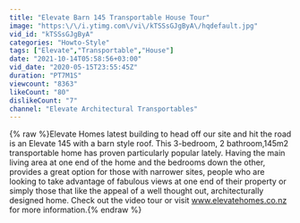 ```yaml
---
title: "Elevate Barn 145 Transportable House Tour"
image: "https:\/\/i.ytimg.com\/vi\/kTSSsGJgByA\/hqdefault.jpg"
vid_id: "kTSSsGJgByA"
categories: "Howto-Style"
tags: ["Elevate","Transportable","House"]
date: "2021-10-14T05:58:56+03:00"
vid_date: "2020-05-15T23:55:45Z"
duration: "PT7M1S"
viewcount: "8363"
likeCount: "80"
dislikeCount: "7"
channel: "Elevate Architectural Transportables"
---
```

{% raw %}Elevate Homes latest building to head off our site and hit the road is an Elevate 145 with a barn style roof. This 3-bedroom, 2 bathroom,145m2 transportable home has proven particularly popular lately. Having the main living area at one end of the home and the bedrooms down the other, provides a great option for those with narrower sites, people who are looking to take advantage of fabulous views at one end of their property or simply those that like the appeal of a well thought out, architecturally designed home. Check out the video tour or visit www.elevatehomes.co.nz for more information.{% endraw %}
